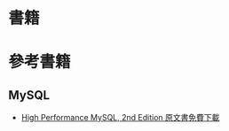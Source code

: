 # 書籍

# 參考書籍

## MySQL

*   [High Performance MySQL, 2nd Edition 原文書免費下載](http://it-ebooks.info/book/256/)